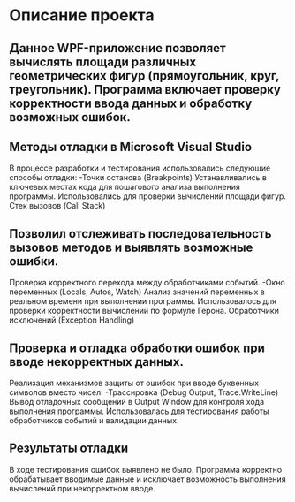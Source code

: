 # Описание проекта
## Данное WPF-приложение позволяет вычислять площади различных геометрических фигур (прямоугольник, круг, треугольник). Программа включает проверку корректности ввода данных и обработку возможных ошибок.

## Методы отладки в Microsoft Visual Studio
В процессе разработки и тестирования использовались следующие способы отладки:
 -Точки останова (Breakpoints)
  Устанавливались в ключевых местах кода для пошагового анализа выполнения программы.
  Использовались для проверки вычислений площади фигур.
  Стек вызовов (Call Stack)

## Позволил отслеживать последовательность вызовов методов и выявлять возможные ошибки.
Проверка корректного перехода между обработчиками событий.
 -Окно переменных (Locals, Autos, Watch)
  Анализ значений переменных в реальном времени при выполнении программы.
  Использовалось для проверки корректности вычислений по формуле Герона.
  Обработчики исключений (Exception Handling)

## Проверка и отладка обработки ошибок при вводе некорректных данных.
Реализация механизмов защиты от ошибок при вводе буквенных символов вместо чисел.
  -Трассировка (Debug Output, Trace.WriteLine)
  Вывод отладочных сообщений в Output Window для контроля хода выполнения программы.
  Использовалась для тестирования работы обработчиков событий и валидации данных.
  
## Результаты отладки
В ходе тестирования ошибок выявлено не было. Программа корректно обрабатывает вводимые данные и исключает возможность выполнения вычислений при некорректном вводе.


